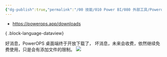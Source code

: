 ```yaml
---
{"dg-publish":true,"permalink":"/00 技能/010 Power BI/080 外部工具/Powerops Desktop/","tags":["外部工具"]}
---
```



- https://powerops.app/downloads

{ .block-language-dataview} 

好消息，PowerOPS 桌面端终于开放下载了，
坏消息，未来会收费，依然继续免费使用，只是会有添加文件的限制。
![](https://s2.loli.net/2024/03/28/CMfdPW5uK3tir1Y.png)

